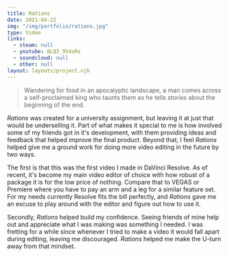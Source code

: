 ```yaml
---
title: Rations
date: 2021-04-22
img: "/img/portfolio/rations.jpg"
type: Video
links:
  - steam: null
  - youtube: BLQ3_954sRs
  - soundcloud: null
  - other: null
layout: layouts/project.njk
---
```

> Wandering for food in an apocalyptic landscape, a man comes across a self-proclaimed king who taunts them as he tells stories about the beginning of the end.

*Rations* was created for a university assignment, but leaving it at just that would be underselling it. Part of what makes it special to me is how involved some of my friends got in it's development, with them providing ideas and feedback that helped improve the final product. Beyond that, I feel *Rations* helped give me a ground work for doing more video editing in the future by two ways.

The first is that this was the first video I made in DaVinci Resolve. As of recent, it's become my main video editor of choice with how robust of a package it is for the low price of nothing. Compare that to VEGAS or Premiere where you have to pay an arm and a leg for a similar feature set. For my needs currently Resolve fits the bill perfectly, and *Rations* gave me an excuse to play around with the editor and figure out how to use it.

Secondly, *Rations* helped build my confidence. Seeing friends of mine help out and appreciate what I was making was something I needed. I was fretting for a while since whenever I tried to make a video it would fall apart during editing, leaving me discouraged. *Rations* helped me make the U-turn away from that mindset.
